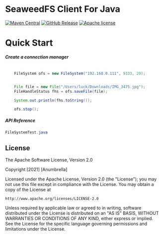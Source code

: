# SeaweedFS Client For Java

[![Maven Central](http://img.shields.io/badge/maven_central-0.0.2.RELEASE-brightgreen.svg)](https://search.maven.org/#artifactdetails%7Corg.lokra.seaweedfs%7Cseaweedfs-client%7C0.7.3.RELEASE%7Cjar)
[![GitHub Release](http://img.shields.io/badge/Release-0.0.2.RELEASE-brightgreen.svg)](https://github.com/lokra-platform/seaweedfs-client/releases/tag/0.7.3.RELEASE)
[![Apache license](https://img.shields.io/badge/license-Apache-blue.svg)](http://opensource.org/licenses/Apache)



# Quick Start

##### Create a connection manager
```java
    
    FileSystem ofs = new FileSystem("192.168.0.111", 9333, 20);


    File file = new File("/Users/luck/Downloads/IMG_3475.jpg");
    FileHandleStatus fhs = ofs.saveFile(file);

    System.out.println(fhs.toString());

    ofs.stop();
```

##### API Reference
```java
FileSystemTest.java
```

## License

The Apache Software License, Version 2.0

Copyright  [2021]  [Anumbrella]

Licensed under the Apache License, Version 2.0 (the "License");
you may not use this file except in compliance with the License.
You may obtain a copy of the License at

    http://www.apache.org/licenses/LICENSE-2.0

Unless required by applicable law or agreed to in writing, software
distributed under the License is distributed on an "AS IS" BASIS,
WITHOUT WARRANTIES OR CONDITIONS OF ANY KIND, either express or implied.
See the License for the specific language governing permissions and
limitations under the License.
